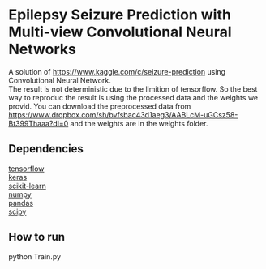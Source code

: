 # Epilepsy Seizure Prediction with Multi-view Convolutional Neural Networks
A solution of https://www.kaggle.com/c/seizure-prediction using Convolutional Neural Network.  
The result is not deterministic due to the limition of tensorflow. So the best way to reproduc the result is using the processed data and the weights we provid. You can download the preprocessed data from https://www.dropbox.com/sh/bvfsbac43d1aeg3/AABLcM-uGCsz58-Bt399Thaaa?dl=0 and the weights are in the weights folder.  

## Dependencies
[tensorflow](https://github.com/Theano/Theano)  
[keras](https://github.com/fchollet/keras)  
[scikit-learn](https://github.com/scikit-learn/scikit-learn)  
[numpy](https://github.com/numpy/numpy)  
[pandas](https://github.com/pandas-dev/pandas)  
[scipy](https://github.com/scipy/scipy)

## How to run
python Train.py
